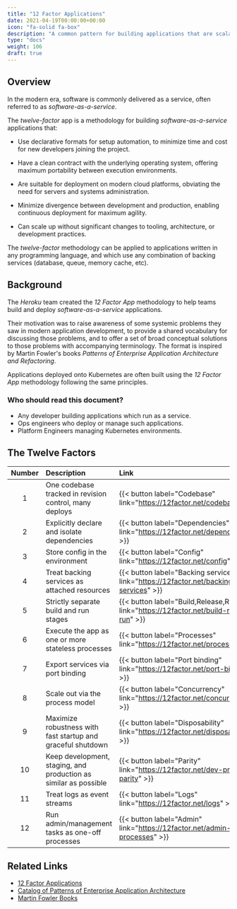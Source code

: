 ```yaml
---
title: "12 Factor Applications"
date: 2021-04-19T00:00:00+00:00
icon: "fa-solid fa-box"
description: "A common pattern for building applications that are scalable, maintainable, and secure."
type: "docs"
weight: 106
draft: true
---
```


## Overview

In the modern era, software is commonly delivered as a service, often referred to as _software-as-a-service_.

The _twelve-factor_ app is a methodology for building _software-as-a-service_ applications that:

- Use declarative formats for setup automation, to minimize time and cost for new developers joining the project.

- Have a clean contract with the underlying operating system, offering maximum portability between execution environments.

- Are suitable for deployment on modern cloud platforms, obviating the need for servers and systems administration.

- Minimize divergence between development and production, enabling continuous deployment for maximum agility.

- Can scale up without significant changes to tooling, architecture, or development practices.

The _twelve-factor_ methodology can be applied to applications written in any programming language, and which use any combination of backing services (database, queue, memory cache, etc).

## Background

The _Heroku_ team created the _12 Factor App_ methodology to help teams build and deploy _software-as-a-service_ applications.

Their motivation was to raise awareness of some systemic problems they saw in modern application development, to provide a shared vocabulary for discussing those problems, and to offer a set of broad conceptual solutions to those problems with accompanying terminology. The format is inspired by Martin Fowler's books _Patterns of Enterprise Application Architecture and Refactoring_.

Applications deployed onto Kubernetes are often built using the _12 Factor App_ methodology following the same principles.

### Who should read this document?

- Any developer building applications which run as a service.
- Ops engineers who deploy or manage such applications.
- Platform Engineers managing Kubernetes environments.

## The Twelve Factors

| Number | Description                                                      | Link                                                                                   |
| :----: | :--------------------------------------------------------------- | :------------------------------------------------------------------------------------- |
|   1    | One codebase tracked in revision control, many deploys           | {{< button label="Codebase" link="https://12factor.net/codebase" >}}                   |
|   2    | Explicitly declare and isolate dependencies                      | {{< button label="Dependencies" link="https://12factor.net/dependencies" >}}           |
|   3    | Store config in the environment                                  | {{< button label="Config" link="https://12factor.net/config" >}}                       |
|   4    | Treat backing services as attached resources                     | {{< button label="Backing services" link="https://12factor.net/backing-services" >}}   |
|   5    | Strictly separate build and run stages                           | {{< button label="Build,Release,Run" link="https://12factor.net/build-release-run" >}} |
|   6    | Execute the app as one or more stateless processes               | {{< button label="Processes" link="https://12factor.net/processes" >}}                 |
|   7    | Export services via port binding                                 | {{< button label="Port binding" link="https://12factor.net/port-binding" >}}           |
|   8    | Scale out via the process model                                  | {{< button label="Concurrency" link="https://12factor.net/concurrency" >}}             |
|   9    | Maximize robustness with fast startup and graceful shutdown      | {{< button label="Disposability" link="https://12factor.net/disposability" >}}         |
|   10   | Keep development, staging, and production as similar as possible | {{< button label="Parity" link="https://12factor.net/dev-prod-parity" >}}              |
|   11   | Treat logs as event streams                                      | {{< button label="Logs" link="https://12factor.net/logs" >}}                           |
|   12   | Run admin/management tasks as one-off processes                  | {{< button label="Admin" link="https://12factor.net/admin-processes" >}}               |

## Related Links

- [12 Factor Applications](https://12factor.net/)
- [Catalog of Patterns of Enterprise Application Architecture](https://martinfowler.com/eaaCatalog/)
- [Martin Fowler Books](https://martinfowler.com/books/)

